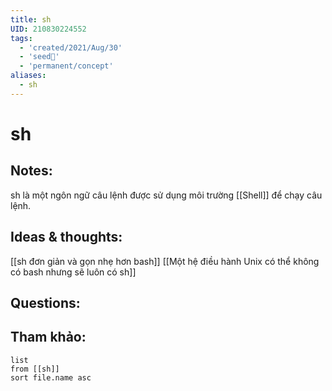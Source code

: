 ```yaml
---
title: sh
UID: 210830224552
tags:
  - 'created/2021/Aug/30'
  - 'seed🥜'
  - 'permanent/concept'
aliases:
  - sh
---
```

# sh

## Notes:
sh là một ngôn ngữ câu lệnh được sử dụng môi trường [[Shell]] để chạy câu lệnh. 

## Ideas & thoughts:
[[sh đơn giản và gọn nhẹ hơn bash]]
[[Một hệ điều hành Unix có thể không có bash nhưng sẽ luôn có sh]]

## Questions:


## Tham khảo:
```dataview
list
from [[sh]]
sort file.name asc
```